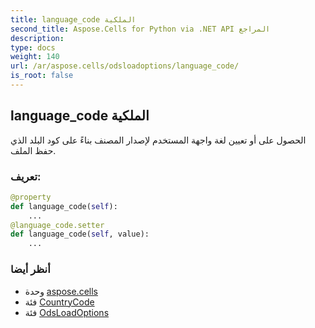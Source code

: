 ```yaml
---
title: language_code الملكية
second_title: Aspose.Cells for Python via .NET API المراجع
description:
type: docs
weight: 140
url: /ar/aspose.cells/odsloadoptions/language_code/
is_root: false
---
```

##  language_code الملكية

الحصول على أو تعيين لغة واجهة المستخدم لإصدار المصنف بناءً على كود البلد الذي حفظ الملف.
###  تعريف:
```python
@property
def language_code(self):
    ...
@language_code.setter
def language_code(self, value):
    ...
```

###  أنظر أيضا
* وحدة [aspose.cells](../../)
* فئة [CountryCode](/cells/python-net/ar/aspose.cells/countrycode)
* فئة [OdsLoadOptions](/cells/python-net/ar/aspose.cells/odsloadoptions)
